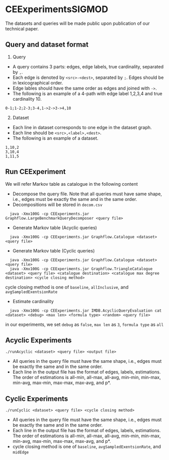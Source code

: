 # CEExperimentsSIGMOD

The datasets and queries will be made public upon publication of our technical paper.

## Query and dataset format

1. Query
  * A query contains 3 parts: edges, edge labels, true cardinality, separated by ```,```. 
  * Each edge is denoted by ```<src>-<dest>```, separated by ```;```. Edges should be in lexicographical order.
  * Edge lables should have the same order as edges and joined with ```->```.
  * The following is an example of a 4-path with edge label 1,2,3,4 and true cardinality 10.
  ```
  0-1;1-2;2-3;3-4,1->2->3->4,10
  ```

2. Dataset
  * Each line in dataset corresponds to one edge in the dataset graph.
  * Each line should be ```<src>,<label>,<dest>```.
  * The following is an example of a dataset.
  ```
  1,10,2
  3,10,4
  1,11,5
  ```
  
## Run CEExperiment
  We will refer Markov table as catalogue in the following content
* Decompose the query file. Note that all queries must have same shape, i.e., edges must be exactly the same and in the same order.
* Decompositions will be stored in ```decom.csv```
```
  java -Xmx100G -cp CEExperiments.jar Graphflow.LargeBenchmarkQueryDecomposer <query file>
```
* Generate Markov table (Acyclic queries)
```
  java -Xmx100G -cp CEExperiments.jar Graphflow.Catalogue <dataset> <query file>
```
* Generate Markov table (Cyclic queries)
```
  java -Xmx100G -cp CEExperiments.jar Graphflow.Catalogue <dataset> <query file>
  java -Xmx100G -cp CEExperiments.jar Graphflow.TriangleCatalogue <dataset> <query file> <catalogue destination> <catalogue max degree destination> <cycle closing method>
```
  cycle closing method is one of ```baseline```, ```allInclusive```, and ```avgSampledExentsionRate```
* Estimate cardinality
```
  java -Xmx100G -cp CEExperiments.jar IMDB.AcyclicQueryEvaluation cat <dataset> <debug> <max len> <formula type> <random> <query file>
```
  in our experiments, we set ```debug``` as ```false```, ```max len``` as ```3```, ```formula type``` as ```all```
  
  
## Acyclic Experiments
```
./runAcyclic <dataset> <query file> <output file>
```
* All queries in the query file must have the same shape, i.e., edges must be exactly the same and in the same order.
* Each line in the output file has the format of edges, labels, estimations. The order of estimations is all-min, all-max, all-avg, min-min, min-max, min-avg, max-min, max-max, max-avg, and p*.

## Cyclic Experiments
```
./runCyclic <dataset> <query file> <cycle closing method>
```
* All queries in the query file must have the same shape, i.e., edges must be exactly the same and in the same order.
* Each line in the output file has the format of edges, labels, estimations. The order of estimations is all-min, all-max, all-avg, min-min, min-max, min-avg, max-min, max-max, max-avg, and p*.
* cycle closing method is one of ```baseline```, ```avgSampledExentsionRate```, and ```midEdge```
